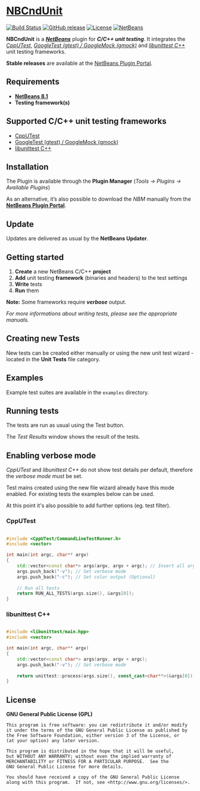 # [NBCndUnit](https://github.com/offa/NBCndUnit)

[![Build Status](https://travis-ci.org/offa/NBCndUnit.svg?branch=master)](https://travis-ci.org/offa/NBCndUnit)
[![GitHub release](https://img.shields.io/github/release/offa/NBCndUnit.svg)](https://github.com/offa/NBCndUnit/releases)
[![License](https://img.shields.io/badge/license-GPLv3-yellow.svg)](LICENSE)
[![NetBeans](https://img.shields.io/badge/netbeans-8.1-lightgrey.svg)](http://plugins.netbeans.org/plugin/57174/nbcndunit)

**NBCndUnit** is a [***NetBeans***](https://netbeans.org) plugin for ***C/C++ unit testing***. It integrates the [*CppUTest*](https://cpputest.github.io/), [*GoogleTest (gtest) / GoogleMock (gmock)*](https://github.com/google/googletest) and [*libunittest C++*](http://libunittest.sourceforge.net/) unit testing frameworks.

**Stable releases** are available at the [NetBeans Plugin Portal](http://plugins.netbeans.org/plugin/57174/nbcndunit).


## Requirements

 - [**NetBeans 8.1**](https://netbeans.org)
 - **Testing framework(s)**


## Supported C/C++ unit testing frameworks

 - [CppUTest](https://cpputest.github.io/)
 - [GoogleTest (gtest) / GoogleMock (gmock)](https://github.com/google/googletest)
 - [libunittest C++](http://libunittest.sourceforge.net/)


## Installation

The Plugin is available through the **Plugin Manager** (*Tools → Plugins → Available Plugins*)

As an alternative, it’s also possible to download the *NBM* manually from the [**NetBeans Plugin Portal**](http://plugins.netbeans.org/plugin/57174/nbcndunit).


## Update

Updates are delivered as usual by the **NetBeans Updater**.




## Getting started

 1. **Create** a new NetBeans C/C++ **project**
 1. **Add** unit testing **framework** (binaries and headers) to the test settings
 1. **Write** tests
 1. **Run** them

**Note:** Some frameworks require ***verbose*** output.

*For more informations about writing tests, please see the appropriate manuals.*


## Creating new Tests

New tests can be created either manually or using the new unit test wizard - located in the **Unit Tests** file category.


## Examples

Example test suites are available in the `examples` directory.


## Running tests

The tests are run as usual using the Test button.

The *Test Results* window shows the result of the tests.


## Enabling verbose mode

*CppUTest* and *libunittest C++* do not show test details per default, therefore the *verbose mode* must be set.

Test mains created using the new file wizard already have this mode enabled. For existing tests the examples below can be used.

At this point it's also possible to add further options (eg. test filter).

### CppUTest

```cpp

#include <CppUTest/CommandLineTestRunner.h>
#include <vector>

int main(int argc, char** argv)
{
    std::vector<const char*> args(argv, argv + argc); // Insert all arguments
    args.push_back("-v"); // Set verbose mode
    args.push_back("-c"); // Set color output (Optional)
    
    // Run all tests
    return RUN_ALL_TESTS(args.size(), &args[0]);
}
```


### libunittest C++

```cpp

#include <libunittest/main.hpp>
#include <vector>

int main(int argc, char** argv)
{
    std::vector<const char*> args(argv, argv + argc);
    args.push_back("-v"); // Set verbose mode
    
    return unittest::process(args.size(), const_cast<char**>(&args[0]));
}

```


## License

**GNU General Public License (GPL)**

    This program is free software: you can redistribute it and/or modify
    it under the terms of the GNU General Public License as published by
    the Free Software Foundation, either version 3 of the License, or
    (at your option) any later version.

    This program is distributed in the hope that it will be useful,
    but WITHOUT ANY WARRANTY; without even the implied warranty of
    MERCHANTABILITY or FITNESS FOR A PARTICULAR PURPOSE.  See the
    GNU General Public License for more details.

    You should have received a copy of the GNU General Public License
    along with this program.  If not, see <http://www.gnu.org/licenses/>.
